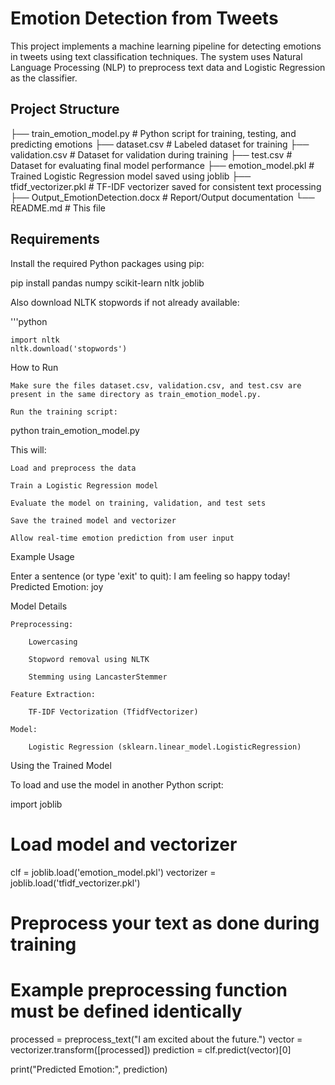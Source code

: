# Emotion Detection from Tweets

This project implements a machine learning pipeline for detecting emotions in tweets using text classification techniques. The system uses Natural Language Processing (NLP) to preprocess text data and Logistic Regression as the classifier.

## Project Structure

├── train_emotion_model.py # Python script for training, testing, and predicting emotions
├── dataset.csv # Labeled dataset for training
├── validation.csv # Dataset for validation during training
├── test.csv # Dataset for evaluating final model performance
├── emotion_model.pkl # Trained Logistic Regression model saved using joblib
├── tfidf_vectorizer.pkl # TF-IDF vectorizer saved for consistent text processing
├── Output_EmotionDetection.docx # Report/Output documentation
└── README.md # This file


## Requirements

Install the required Python packages using pip:

pip install pandas numpy scikit-learn nltk joblib


Also download NLTK stopwords if not already available:

'''python

    import nltk
    nltk.download('stopwords')

How to Run

    Make sure the files dataset.csv, validation.csv, and test.csv are present in the same directory as train_emotion_model.py.

    Run the training script:

python train_emotion_model.py

This will:

    Load and preprocess the data

    Train a Logistic Regression model

    Evaluate the model on training, validation, and test sets

    Save the trained model and vectorizer

    Allow real-time emotion prediction from user input

Example Usage

Enter a sentence (or type 'exit' to quit): I am feeling so happy today!
Predicted Emotion: joy

Model Details

    Preprocessing:

        Lowercasing

        Stopword removal using NLTK

        Stemming using LancasterStemmer

    Feature Extraction:

        TF-IDF Vectorization (TfidfVectorizer)

    Model:

        Logistic Regression (sklearn.linear_model.LogisticRegression)

Using the Trained Model

To load and use the model in another Python script:

import joblib

# Load model and vectorizer
clf = joblib.load('emotion_model.pkl')
vectorizer = joblib.load('tfidf_vectorizer.pkl')

# Preprocess your text as done during training
# Example preprocessing function must be defined identically

processed = preprocess_text("I am excited about the future.")
vector = vectorizer.transform([processed])
prediction = clf.predict(vector)[0]

print("Predicted Emotion:", prediction)
